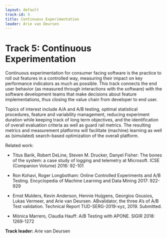 ```yaml
---
layout: default
track-id: 5
title: Continuous Experimentation
leader: Arie van Deursen
---
```


# Track 5: Continuous Experimentation

Continuous experimentation for consumer facing software is the practice to roll out features in a controlled way, measuring their impact on key performance indicators as much as possible.
This track connects the end user behavior (as measured through interactions with the software) with the software development teams that make decisions about feature implementations, thus closing the value chain from developer to end user.

Topics of interest include A/A and A/B testing, optimal statistical procedures, feature and variability management, reducing experiment duration while keeping track of long term objectives, and the identification of overall evaluation criteria as well as guard rail metrics.
The resulting metrics and measurement platforms will facilitate (machine) learning as well as (simulated) search-based optimization of the overall platform.

Related work:

- Titus Barik, Robert DeLine, Steven M. Drucker, Danyel Fisher:
The bones of the system: a case study of logging and telemetry at Microsoft. ICSE (Companion Volume) 2016: 92-101

- Ron Kohavi, Roger Longbotham: Online Controlled Experiments and A/B Testing. Encyclopedia of Machine Learning and Data Mining 2017: 922-929

- Ernst Mulders, Kevin Anderson, Hennie Huijgens, Georgios Gousios, Lukas Vermeer, and Arie van Deursen. ABvalidator, the three A’s of A/B Test validation. Technical Report TUD-SERG-2019-xyz, 2019. Submitted.

- Mónica Marrero, Claudia Hauff: A/B Testing with APONE. SIGIR 2018: 1269-1272

**Track leader:** Arie van Deursen
